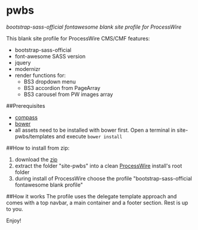 # pwbs
*bootstrap-sass-official fontawesome blank site profile for ProcessWire*

This blank site profile for ProcessWire CMS/CMF features:
- bootstrap-sass-official
- font-awesome SASS version
- jquery
- modernizr
- render functions for:
  - BS3 dropdown menu
  - BS3 accordion from PageArray
  - BS3 carousel from PW images array

##Prerequisites
- [compass](http://compass-style.org/install/)
- [bower](http://bower.io/#install-bower)
- all assets need to be installed with bower first. Open a terminal in site-pwbs/templates and execute `bower install`

##How to install from zip:
1. download the [zip](https://github.com/gebeer/pwbs/archive/master.zip)
2. extract the folder "site-pwbs" into a clean [ProcessWire](https://github.com/ryancramerdesign/ProcessWire) install's root folder
3. during install of ProcessWire choose the profile "bootstrap-sass-official fontawesome blank profile" 

##How it works
The profile uses the delegate template approach and comes with a top navbar, a main container and a footer section.
Rest is up to you.

Enjoy!
